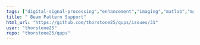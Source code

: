 ```yaml
---
tags: ["digital-signal-processing","enhancement","imaging","matlab","matlab-toolbox","prototyping","signal-processing","toolbox","ultrasound","ultrasound-imaging"]
title: " Beam Pattern Support"
html_url: "https://github.com/thorstone25/qups/issues/31"
user: "thorstone25"
repo: "thorstone25/qups"
---
```



